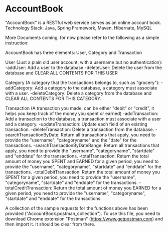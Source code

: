 # AccountBook
"AccountBook" is a RESTful web service serves as an online account book. Technology Stack: Java, Spring Framework, Maven, Hibernate, MySQL

More Documents coming, for now please refer to the following as a simple instruction:

AccountBook has three elements: User, Category and Transaction

User (Just a plain old user account, with a username but no authentication):
-addUser: Add a user to the database
-deleteUser: Delete the user from the database and CLEAR ALL CONTENTS FOR THIS USER

Category (A category that the transactions belongs to, such as "grocery"):
-addCategory: Add a category to the database, a category must associate with a user.
-deleteCategory: Delete a category from the database and CLEAR ALL CONTENTS FOR THIS CATEGORY.

Transaction (A transaction you made, can be either "debit" or "credit", it helps you keep track of the money you spent or earned)
-addTransaction: Add a transaction to the database, a transaction must associate with a user and a category.
-updateTransaction: Update each field of an existing transaction.
-deleteTransaction: Delete a transaction from the database.
-searchTransactionByDate: Return all transactions that apply, you need to provide the "username", "categoryname" and the "date" for the transactions.
-searchTransactionByDateRange: Return all transactions that apply, you need to provide the "username", "categoryname", "startdate" and "enddate" for the transactions.
-totalTransaction: Return the total amount of money you SPENT and EARNED for a given period, you need to provide the "username", "categoryname", "startdate" and "enddate" for the transactions.
-totalDebitTransaction: Return the total amount of money you SPENT for a given period, you need to provide the "username", "categoryname", "startdate" and "enddate" for the transactions.
-totalCreditTransaction: Return the total amount of money you EARNED for a given period, you need to provide the "username", "categoryname", "startdate" and "enddate" for the transactions.


A collection of the sample requests for the functions above has been provided ("AccountBook.postman_collection"). To use this file, you need to download Chrome extension "Postman" (https://www.getpostman.com) and then import it. It should be clear from there.